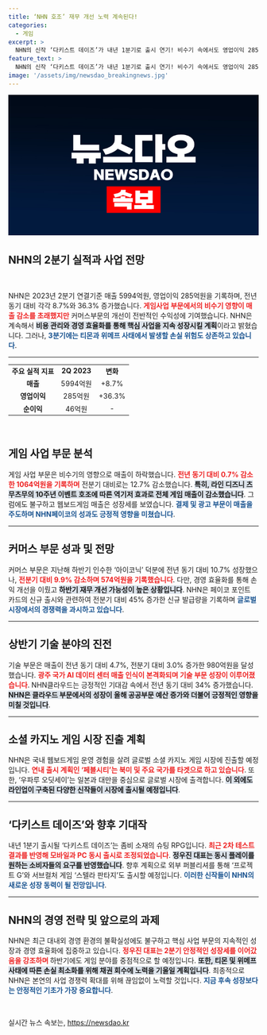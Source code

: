 ```yaml
---
title: ‘NHN 호조’ 재무 개선 노력 계속된다!
categories:
  - 게임
excerpt: >
  NHN의 신작 ‘다키스트 데이즈’가 내년 1분기로 출시 연기! 비수기 속에서도 영업이익 285억원 달성 및 커머스 부문은 활발한 성장세를 보였지만, 최근 티몬과 위메프 사태로 인한 손실 우려도 가중되고 있습니다. 클릭해서 더 자세한 내용을 확인하세요!
feature_text: >
  NHN의 신작 ‘다키스트 데이즈’가 내년 1분기로 출시 연기! 비수기 속에서도 영업이익 285억원 달성 및 커머스 부문은 활발한 성장세를 보였지만, 최근 티몬과 위메프 사태로 인한 손실 우려도 가중되고 있습니다. 클릭해서 더 자세한 내용을 확인하세요!
image: '/assets/img/newsdao_breakingnews.jpg'
---
```


<p><img src="/assets/img/newsdao_breakingnews.jpg" alt="implanttips 속보" /></p>

<h2 data-ke-size="size26">NHN의 2분기 실적과 사업 전망</h2>

<p data-ke-size="size16">&nbsp;</p>

<p>NHN은 2023년 2분기 연결기준 매출 5994억원, 영업이익 285억원을 기록하며, 전년 동기 대비 각각 8.7%와 36.3% 증가했습니다. <b><span style="color: #ee2323;">게임사업 부문에서의 비수기 영향이 매출 감소를 초래했지만</span></b> 커머스부문의 개선이 전반적인 수익성에 기여했습니다. NHN은 계속해서 <b><span style="background-color: #21538527;">비용 관리와 경영 효율화를 통해 핵심 사업을 지속 성장시킬 계획</span></b>이라고 밝혔습니다. 그러나, <b><span style="color: #1a5490;">3분기에는 티몬과 위메프 사태에서 발생할 손실 위험도 상존하고 있습니다</span></b>.</p>

<hr>

<table style="width: 100%;">
    <tr>
        <td style="text-align: center; height: 17px;"><b>주요 실적 지표</b></td>
        <td style="text-align: center; height: 17px;"><b>2Q 2023</b></td>
        <td style="text-align: center; height: 17px;"><b>변화</b></td>
    </tr>
    <tr>
        <td style="text-align: center; height: 17px;"><b>매출</b></td>
        <td style="text-align: center; height: 17px;">5994억원</td>
        <td style="text-align: center; height: 17px;">+8.7%</td>
    </tr>
    <tr>
        <td style="text-align: center; height: 17px;"><b>영업이익</b></td>
        <td style="text-align: center; height: 17px;">285억원</td>
        <td style="text-align: center; height: 17px;">+36.3%</td>
    </tr>
    <tr>
        <td style="text-align: center; height: 17px;"><b>순이익</b></td>
        <td style="text-align: center; height: 17px;">46억원</td>
        <td style="text-align: center; height: 17px;">-</td>
    </tr>
</table>

<p data-ke-size="size16">&nbsp;</p>

<h2 data-ke-size="size26">게임 사업 부문 분석</h2>

<p>게임 사업 부문은 비수기의 영향으로 매출이 하락했습니다. <b><span style="color: #ee2323;">전년 동기 대비 0.7% 감소한 1064억원을 기록하며</span></b> 전분기 대비로는 12.7% 감소했습니다. <b><span style="background-color: #21538527;">특히, 라인 디즈니 츠무츠무의 10주년 이벤트 호조에 따른 역기저 효과로 전체 게임 매출이 감소했습니다</span></b>. 그럼에도 불구하고 웹보드게임 매출은 성장세를 보였습니다. <b><span style="color: #1a5490;">결제 및 광고 부문이 매출을 주도하며 NHN페이코의 성과도 긍정적 영향을 미쳤습니다</span></b>.</p>

<hr>

<h2 data-ke-size="size26">커머스 부문 성과 및 전망</h2>

<p>커머스 부문은 지난해 하반기 인수한 ‘아이코닉’ 덕분에 전년 동기 대비 10.7% 성장했으나, <b><span style="color: #ee2323;">전분기 대비 9.9% 감소하며 574억원을 기록했습니다</span></b>. 다만, 경영 효율화를 통해 손익 개선을 이뤘고 <b><span style="background-color: #21538527;">하반기 재무 개선 가능성이 높은 상황입니다</span></b>. NHN은 페이코 포인트 카드의 신규 출시와 관련하여 전분기 대비 45% 증가한 신규 발급량을 기록하며 <b><span style="color: #1a5490;">글로벌 시장에서의 경쟁력을 과시하고 있습니다</span></b>.</p>

<hr>

<h2 data-ke-size="size26">상반기 기술 분야의 진전</h2>

<p>기술 부문은 매출이 전년 동기 대비 4.7%, 전분기 대비 3.0% 증가한 980억원을 달성했습니다. <b><span style="color: #ee2323;">광주 국가 AI 데이터 센터 매출 인식이 본격화되며 기술 부문 성장이 이루어졌습니다</span></b>. NHN클라우드는 긍정적인 기대감 속에서 전년 동기 대비 34% 증가했습니다. <b><span style="background-color: #21538527;">NHN은 클라우드 부문에서의 성장이 올해 공공부문 예산 증가와 더불어 긍정적인 영향을 미칠 것입니다</span></b>.</p>

<hr>

<h2 data-ke-size="size26">소셜 카지노 게임 시장 진출 계획</h2>

<p>NHN은 국내 웹보드게임 운영 경험을 살려 글로벌 소셜 카지노 게임 시장에 진출할 예정입니다. <b><span style="color: #ee2323;">연내 출시 계획인 ‘페블시티’는 북미 및 주요 국가를 타겟으로 하고 있습니다</span></b>. 또한, ‘우파루 오딧세이’는 일본과 대만을 중심으로 글로벌 시장에 출격합니다. <b><span style="background-color: #21538527;">이 외에도 라인업이 구축된 다양한 신작들이 시장에 출시될 예정입니다</span></b>.</p>

<hr>

<h2 data-ke-size="size26">‘다키스트 데이즈’와 향후 기대작</h2>

<p>내년 1분기 출시될 ‘다키스트 데이즈’는 좀비 소재의 슈팅 RPG입니다. <b><span style="color: #ee2323;">최근 2차 테스트 결과를 반영해 모바일과 PC 동시 출시로 조정되었습니다</span></b>. <b><span style="background-color: #21538527;">정우진 대표는 동시 플레이를 원하는 소비자들의 요구를 반영했습니다</span></b>. 향후 계획으로 외부 퍼블리셔를 통해 ‘프로젝트 G’와 서브컬처 게임 ‘스텔라 판타지’도 출시할 예정입니다. <b><span style="color: #1a5490;">이러한 신작들이 NHN의 새로운 성장 동력이 될 전망입니다</span></b>.</p>

<hr>

<h2 data-ke-size="size26">NHN의 경영 전략 및 앞으로의 과제</h2>

<p>NHN은 최근 대내외 경영 환경의 불확실성에도 불구하고 핵심 사업 부문의 지속적인 성장과 경영 효율화에 집중하고 있습니다. <b><span style="color: #ee2323;">정우진 대표는 2분기 안정적인 성장세를 이어갔음을 강조하며 </span></b>하반기에도 게임 분야를 중점적으로 할 예정입니다. <b><span style="background-color: #21538527;">또한, 티몬 및 위메프 사태에 따른 손실 최소화를 위해 채권 회수에 노력을 기울일 계획입니다</span></b>. 최종적으로 NHN은 본연의 사업 경쟁력 확대를 위해 끊임없이 노력할 것입니다. <b><span style="color: #1a5490;">지금 후속 성장보다는 안정적인 기초가 가장 중요합니다</span></b>.</p>

<p data-ke-size="size16">&nbsp;</p>
실시간 뉴스 속보는, <a href="https://newsdao.kr" rel="dofollow">https://newsdao.kr</a>


